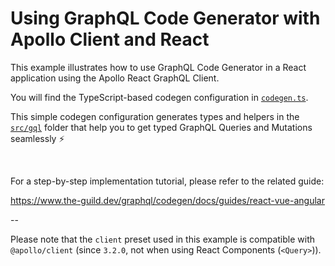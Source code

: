 # Using GraphQL Code Generator with Apollo Client and React

This example illustrates how to use GraphQL Code Generator in a React application using the Apollo React GraphQL Client.

You will find the TypeScript-based codegen configuration in [`codegen.ts`](./codegen.ts).

This simple codegen configuration generates types and helpers in the [`src/gql`](./src/gql/) folder that help you to get typed GraphQL Queries and Mutations seamlessly ⚡️

<br />

For a step-by-step implementation tutorial, please refer to the related guide:

https://www.the-guild.dev/graphql/codegen/docs/guides/react-vue-angular

--

Please note that the `client` preset used in this example is compatible with `@apollo/client` (since `3.2.0`, not when using React Components (`<Query>`)).
